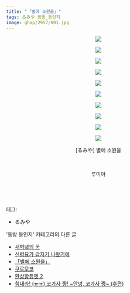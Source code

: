 ```yaml
---
title: "「별에 소원을」"
tags: るみや 동방_동인지
image: ghap/2957/001.jpg
---
```

<div class="article">
<p style="text-align: center; clear: none; float: none;"><img src="{{ site.nasurl }}/ghap/2957/001.jpg"/></p>
<p style="text-align: center; clear: none; float: none;"><img src="{{ site.nasurl }}/ghap/2957/002.jpg"/></p>
<p style="text-align: center; clear: none; float: none;"><img src="{{ site.nasurl }}/ghap/2957/003.jpg"/></p>
<p style="text-align: center; clear: none; float: none;"><img src="{{ site.nasurl }}/ghap/2957/004.jpg"/></p>
<p style="text-align: center; clear: none; float: none;"><img src="{{ site.nasurl }}/ghap/2957/005.jpg"/></p>
<p style="text-align: center; clear: none; float: none;"><img src="{{ site.nasurl }}/ghap/2957/006.jpg"/></p>
<p style="text-align: center; clear: none; float: none;"><img src="{{ site.nasurl }}/ghap/2957/007.jpg"/></p>
<p style="text-align: center; clear: none; float: none;"><img src="{{ site.nasurl }}/ghap/2957/008.jpg"/></p>
<p style="text-align: center; clear: none; float: none;"><img src="{{ site.nasurl }}/ghap/2957/009.jpg"/></p>
<p style="text-align: center; clear: none; float: none;"><img src="{{ site.nasurl }}/ghap/2957/010.jpg"/></p>
<p style="text-align: center; clear: none; float: none;">[るみや] 별에 소원을</p>
<p style="text-align: center; clear: none; float: none;"><br/></p>
<p style="text-align: center; clear: none; float: none;">루미야</p>
<p style="text-align: center; clear: none; float: none;"><br/></p>
<p><br/></p>
</div><div class="tagTrail">
<p>태그: </p>
<ul>
<li>るみや</li>
</ul>
</div><div class="another">
<p>'동방 동인지' 카테고리의 다른 글</p>
<ul>
<li><a href="/2016-12-20-ghap_2962">새벽녘의 꿈</a></li>
<li><a href="/2016-12-20-ghap_2961">신령묘가 갑자기 나왔기에</a></li>
<li><a href="/2016-12-20-ghap_2957">「별에 소원을」</a></li>
<li><a href="/2016-12-20-ghap_2956">쿠로모코</a></li>
<li><a href="/2016-12-20-ghap_2954">환상향듀엣 2</a></li>
<li><a href="/2016-12-20-ghap_2952">힘내라! (ㅠㅠ) 코가사 쨩! ~안녕, 코가사 쨩~ (후편)</a></li>
</ul>
</div><div class="cb_module cb_fluid">
<div class="cb_wrt cb_profile">
</div><!-- commentList close -->
</div>